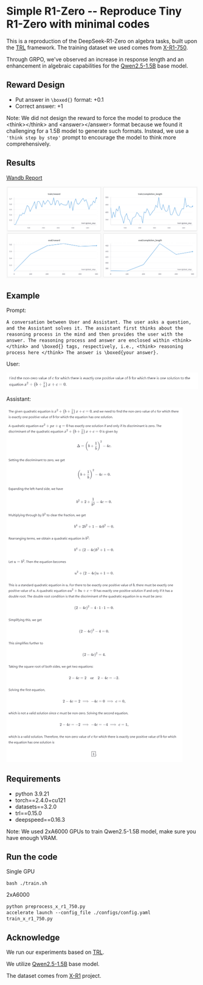 # Simple R1-Zero -- Reproduce Tiny R1-Zero with minimal codes

This is a reproduction of the DeepSeek-R1-Zero on algebra tasks, built upon the [TRL](https://huggingface.co/docs/trl/index) framework. The training dataset we used comes from [X-R1-750](https://huggingface.co/datasets/xiaodongguaAIGC/X-R1-750).

Through GRPO, we've observed an increase in response length and an enhancement in algebraic capabilities for the [Qwen2.5-1.5B](https://huggingface.co/Qwen/Qwen2.5-1.5B) base model.

## Reward Design

- Put answer in `\boxed{}` format: +0.1
- Correct answer: +1

Note: We did not design the reward to force the model to produce the \<think>\</think> and \<answer>\</answer> format because we found it challenging for a 1.5B model to generate such formats. Instead, we use a `'think step by step'` prompt to encourage the model to think more comprehensively.

## Results

[Wandb Report](https://api.wandb.ai/links/koala1230/yvxvt7se)

![results](./figs/results.png)

## Example

Prompt:

```
A conversation between User and Assistant. The user asks a question, and the Assistant solves it. The assistant first thinks about the reasoning process in the mind and then provides the user with the answer. The reasoning process and answer are enclosed within <think> </think> and \boxed{} tags, respectively, i.e., <think> reasoning process here </think> The answer is \boxed{your answer}.
```

User:

![user](./figs/user.png)

Assistant:

![assistant](./figs/assistant.png)

## Requirements

- python 3.9.21
- torch==2.4.0+cu121
- datasets==3.2.0
- trl==0.15.0
- deepspeed==0.16.3

Note: We used 2xA6000 GPUs to train Qwen2.5-1.5B model, make sure you have enough VRAM.

## Run the code

Single GPU

```
bash ./train.sh
```

2xA6000

```
python preprocess_x_r1_750.py
accelerate launch --config_file ./configs/config.yaml train_x_r1_750.py
```

## Acknowledge
We run our experiments based on [TRL](https://huggingface.co/docs/trl/index).

We utilize [Qwen2.5-1.5B](https://github.com/QwenLM/Qwen2.5) base model.

The dataset comes from [X-R1](https://github.com/dhcode-cpp/X-R1) project.